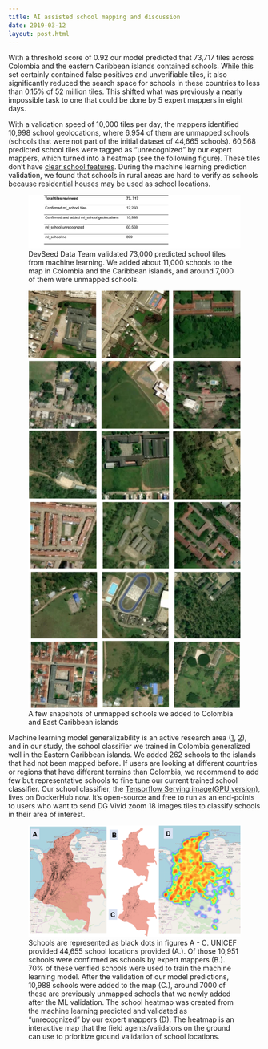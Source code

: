 ```yaml
---
title: AI assisted school mapping and discussion
date: 2019-03-12
layout: post.html
---
```

With a threshold score of 0.92 our model predicted that 73,717 tiles across Colombia and the eastern Caribbean islands contained schools. While this set certainly contained false positives and unverifiable tiles, it also significantly reduced the search space for schools in these countries to less than 0.15% of 52 million tiles. This shifted what was previously a nearly impossible task to one that could be done by 5 expert mappers in eight days.

With a validation speed of 10,000 tiles per day, the mappers identified 10,998 school geolocations, where 6,954 of them are unmapped schools (schools that were not part of the initial dataset of 44,665 schools). 60,568 predicted school tiles were tagged as “unrecognized” by our expert mappers, which turned into a heatmap (see the following figure). These tiles don’t have [clear school features](/methodology/school-data-cleaning/). During the machine learning prediction validation, we found that schools in rural areas are hard to verify as schools because residential houses may be used as school locations.

<figure class="align-center">
	<img src="/assets/graphics/content/results/table-2.png" alt="Results" />
	<figcaption> DevSeed Data Team validated 73,000 predicted school tiles from machine learning. We added about 11,000 schools to the map in Colombia and the Caribbean islands, and around 7,000 of them were unmapped schools. </figcaption>
</figure>

<figure class="align-center">
	<img src="/assets/graphics/content/results/new_schoos.png" alt="New Schools" />
	<figcaption>A few snapshots of unmapped schools we added to Colombia and East Caribbean islands</figcaption>
</figure>


Machine learning model generalizability is an active research area ([1](https://arxiv.org/abs/1611.03530), [2](https://developers.google.com/machine-learning/crash-course/generalization/video-lecture)), and in our study, the school classifier we trained in Colombia generalized well in the Eastern Caribbean islands. We added 262 schools to the islands that had not been mapped before. If users are looking at different countries or regions that have different terrains than Colombia, we recommend to add few but representative schools to fine tune our current trained school classifier. Our school classifier, the [Tensorflow Serving image(GPU version)](https://cloud.docker.com/u/geoyi/repository/docker/geoyi/2nd_sat_xception_tf-serving_gpu), lives on DockerHub now. It’s open-source and free to run as an end-points to users who want to send DG Vivid zoom 18 images tiles to classify schools in their area of interest.


<figure class="align-center">
	<img src="/assets/graphics/content/results/outputs_schools_2.png" alt="The predicted school from machine learning" />
	<figcaption> Schools are represented as black dots in figures A - C. UNICEF provided 44,655 school locations provided (A.). Of those 10,951 schools were confirmed as schools by expert mappers (B.). 70% of these verified schools were used to train the machine learning model. After the validation of our model predictions, 10,988 schools were added to the map (C.), around 7000 of these are previously unmapped schools that we newly added after the ML validation. The school heatmap was created from the machine learning predicted and validated as “unrecognized” by our expert mappers (D). The heatmap is an interactive map that the field agents/validators on the ground can use to prioritize ground validation of school locations. </figcaption>
</figure>
